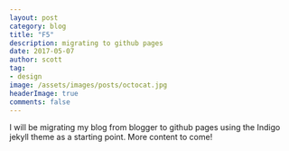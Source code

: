 ```yaml
---
layout: post
category: blog
title: "F5"
description: migrating to github pages
date: 2017-05-07
author: scott
tag:
- design
image: /assets/images/posts/octocat.jpg
headerImage: true
comments: false
---
```


I will be migrating my blog from blogger to github pages using the Indigo jekyll theme as a starting point. More content to come!